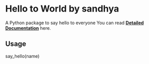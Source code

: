 # Hello to World by sandhya

A Python package to say hello to everyone
You can read **[Detailed Documentation](https://github.com/sandmadh/projectWork)** here.

## Usage

say_hello(name)


